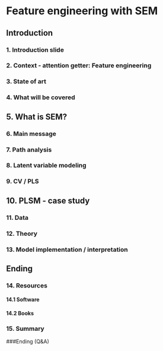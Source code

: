 # Feature engineering with SEM

## Introduction
### 1. Introduction slide
### 2. Context - attention getter: Feature engineering
### 3. State of art
### 4. What will be covered
 
##  5. What is SEM?
### 6. Main message
### 7. Path analysis
### 8. Latent variable modeling
### 9. CV / PLS

## 10. PLSM - case study
### 11. Data
### 12. Theory
### 13. Model implementation / interpretation

## Ending
### 14. Resources 
#### 14.1 Software
#### 14.2 Books
### 15. Summary
###Ending (Q&A)
